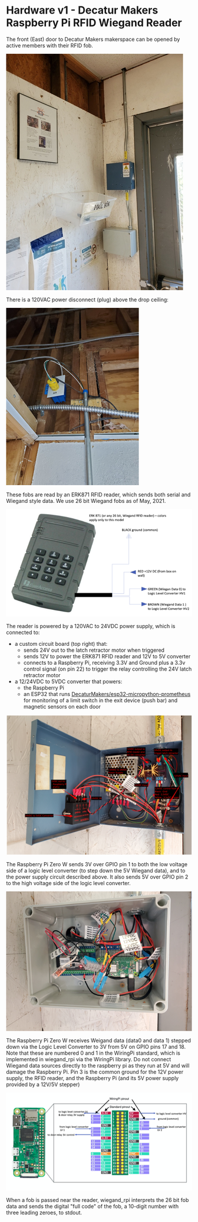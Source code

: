 # Hardware v1 - Decatur Makers Raspberry Pi RFID Wiegand Reader

The front (East) door to Decatur Makers makerspace can be opened by active members with their RFID fob.

[![Full Install](images/v1_full-sm.jpg)](images/v1_full.jpg)

There is a 120VAC power disconnect (plug) above the drop ceiling:

[![Power disconnect](images/v1_disconnect-sm.jpg)](images/v1_disconnect.jpg)

These fobs are read by an ERK871 RFID reader, which sends both serial and Wiegand style data. We use 26 bit Wiegand fobs as of May, 2021.

[![ERK871 Wiegand Reader](images/WiegandReader-sm.png)](images/WiegandReader.png)

The reader is powered by a 120VAC to 24VDC power supply, which is connected to:

* a custom circuit board (top right) that:
  * sends 24V out to the latch retractor motor when triggered
  * sends 12V to power the ERK871 RFID reader and 12V to 5V converter
  * connects to a Raspberry Pi, receiving 3.3V and Ground plus a 3.3v control signal (on pin 22) to trigger the relay controlling the 24V latch retractor motor
* a 12/24VDC to 5VDC converter that powers:
  * the Raspberry Pi
  * an ESP32 that runs [DecaturMakers/esp32-micropython-prometheus](https://github.com/DecaturMakers/esp32-micropython-prometheus) for monitoring of a limit switch in the exit device (push bar) and magnetic sensors on each door

[![Power Supply](images/v1_power-sm.png)](images/v1_power.png)

The Raspberry Pi Zero W sends 3V over GPIO pin 1 to both the low voltage side of a logic level converter (to step down the 5V Wiegand data), and to the power supply circuit described above. It also sends 5V over GPIO pin 2 to the high voltage side of the logic level converter.

[![Raspberry Pi and ESP32](images/v1_compute-sm.jpg)](images/v1_compute.jpg)

The Raspberry Pi Zero W receives Weigand data (data0 and data 1) stepped down via the Logic Level Converter to 3V from 5V on GPIO pins 17 and 18. Note that these are numbered 0 and 1 in the WiringPi standard, which is implemented in wiegand_rpi via the WiringPi library. Do not connect Wiegand data sources directly to the raspberry pi as they run at 5V and will damage the Raspberry Pi. Pin 3 is the common ground for the 12V power supply, the RFID reader, and the Raspberry Pi (and its 5V power supply provided by a 12V/5V stepper)

[![Raspberry Pi Wiring](images/RaspberryPiWIring-sm.png)](images/RaspberryPiWIring.png)

When a fob is passed near the reader, wiegand_rpi interprets the 26 bit fob data and sends the digital "full code" of the fob, a 10-digit number with three leading zeroes, to stdout.
